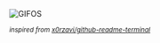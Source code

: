 <div align="justify">
<picture>
    <source media="(prefers-color-scheme: dark)" srcset="https://i.ibb.co/7yRnhJ2/output-gif.gif">
    <source media="(prefers-color-scheme: light)" srcset="https://i.ibb.co/7yRnhJ2/output-gif.gif">
    <img alt="GIFOS" src="https://i.ibb.co/7yRnhJ2/output-gif.gif">
</picture>

<sub><i>inspired from [x0rzavi/github-readme-terminal](https://github.com/x0rzavi/github-readme-terminal)</i></sub>

</div>

<!-- Image deletion URL: https://ibb.co/f0nkJY4/7ea193418a9c8e678dd66560238de51a -->